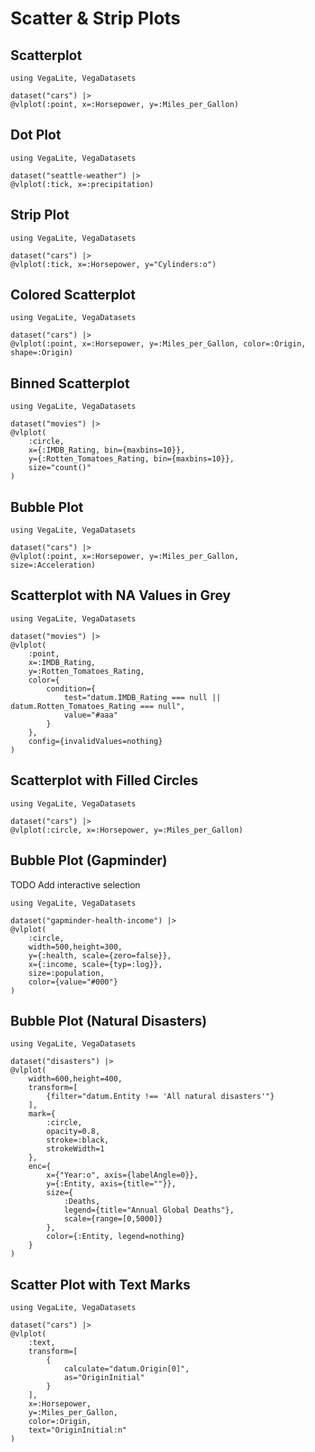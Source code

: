 # Scatter & Strip Plots

## Scatterplot

```@example
using VegaLite, VegaDatasets

dataset("cars") |>
@vlplot(:point, x=:Horsepower, y=:Miles_per_Gallon)
```

## Dot Plot

```@example
using VegaLite, VegaDatasets

dataset("seattle-weather") |>
@vlplot(:tick, x=:precipitation)
```

## Strip Plot

```@example
using VegaLite, VegaDatasets

dataset("cars") |>
@vlplot(:tick, x=:Horsepower, y="Cylinders:o")
```

## Colored Scatterplot

```@example
using VegaLite, VegaDatasets

dataset("cars") |>
@vlplot(:point, x=:Horsepower, y=:Miles_per_Gallon, color=:Origin, shape=:Origin)
```

## Binned Scatterplot

```@example
using VegaLite, VegaDatasets

dataset("movies") |>
@vlplot(
    :circle,
    x={:IMDB_Rating, bin={maxbins=10}},
    y={:Rotten_Tomatoes_Rating, bin={maxbins=10}},
    size="count()"
)
```

## Bubble Plot

```@example
using VegaLite, VegaDatasets

dataset("cars") |>
@vlplot(:point, x=:Horsepower, y=:Miles_per_Gallon, size=:Acceleration)
```

## Scatterplot with NA Values in Grey

```@example
using VegaLite, VegaDatasets

dataset("movies") |>
@vlplot(
    :point,
    x=:IMDB_Rating,
    y=:Rotten_Tomatoes_Rating,
    color={
        condition={
            test="datum.IMDB_Rating === null || datum.Rotten_Tomatoes_Rating === null",
            value="#aaa"
        }
    },
    config={invalidValues=nothing}
)
```

## Scatterplot with Filled Circles

```@example
using VegaLite, VegaDatasets

dataset("cars") |>
@vlplot(:circle, x=:Horsepower, y=:Miles_per_Gallon)
```

## Bubble Plot (Gapminder)

TODO Add interactive selection

```@example
using VegaLite, VegaDatasets

dataset("gapminder-health-income") |>
@vlplot(
    :circle,
    width=500,height=300,
    y={:health, scale={zero=false}},
    x={:income, scale={typ=:log}},
    size=:population,
    color={value="#000"}
)
```

## Bubble Plot (Natural Disasters)

```@example
using VegaLite, VegaDatasets

dataset("disasters") |>
@vlplot(
    width=600,height=400,
    transform=[
        {filter="datum.Entity !== 'All natural disasters'"}
    ],
    mark={
        :circle,
        opacity=0.8,
        stroke=:black,
        strokeWidth=1
    },
    enc={
        x={"Year:o", axis={labelAngle=0}},
        y={:Entity, axis={title=""}},
        size={
            :Deaths,
            legend={title="Annual Global Deaths"},
            scale={range=[0,5000]}
        },
        color={:Entity, legend=nothing}
    }
)
```

## Scatter Plot with Text Marks

```@example
using VegaLite, VegaDatasets

dataset("cars") |>
@vlplot(
    :text,
    transform=[
        {
            calculate="datum.Origin[0]",
            as="OriginInitial"
        }
    ],
    x=:Horsepower,
    y=:Miles_per_Gallon,
    color=:Origin,
    text="OriginInitial:n"
)
```
